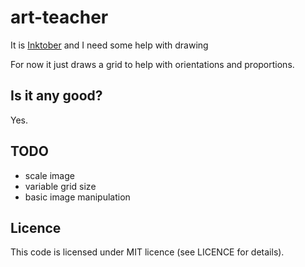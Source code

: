 # art-teacher

It is [Inktober](https://www.google.dk/search?q=inktober) and I need some help with drawing

For now it just draws a grid to help with orientations and proportions.

## Is it any good?

Yes.

## TODO

- scale image
- variable grid size
- basic image manipulation

## Licence

This code is licensed under MIT licence (see LICENCE for details).
